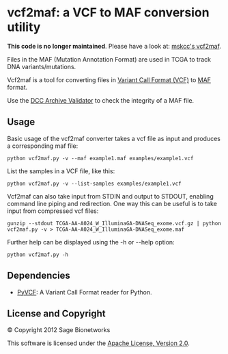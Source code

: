 vcf2maf: a VCF to MAF conversion utility
========================================

**This code is no longer maintained**. Please have a look at: [mskcc's vcf2maf](https://github.com/mskcc/vcf2maf).

Files in the MAF (Mutation Annotation Format) are used in TCGA to track DNA variants/mutations.

Vcf2maf is a tool for converting files in [Variant Call Format (VCF)](https://wiki.nci.nih.gov/display/TCGA/TCGA+Variant+Call+Format+%28VCF%29+1.1+Specification) to [MAF](https://wiki.nci.nih.gov/display/TCGA/Mutation+Annotation+Format) format.

Use the [DCC Archive Validator](https://wiki.nci.nih.gov/display/TCGA/TCGA+Archive+Validator) to check the integrity of a MAF file.

Usage
-----

Basic usage of the vcf2maf converter takes a vcf file as input and produces a corresponding maf file:

    python vcf2maf.py -v --maf example1.maf examples/example1.vcf

List the samples in a VCF file, like this:

    python vcf2maf.py -v --list-samples examples/example1.vcf

Vcf2maf can also take input from STDIN and output to STDOUT, enabling command line piping and redirection. One way this can be useful is to take input from compressed vcf files:

    gunzip --stdout TCGA-AA-A024_W_IlluminaGA-DNASeq_exome.vcf.gz | python vcf2maf.py -v > TCGA-AA-A024_W_IlluminaGA-DNASeq_exome.maf

Further help can be displayed using the -h or --help option:

    python vcf2maf.py -h

Dependencies
------------
  * [PyVCF](https://github.com/jamescasbon/PyVCF): A Variant Call Format reader for Python.

License and Copyright
---------------------

&copy; Copyright 2012 Sage Bionetworks

This software is licensed under the [Apache License, Version 2.0](http://www.apache.org/licenses/LICENSE-2.0).
